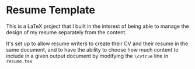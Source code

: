 # Resume Template

This is a LaTeX project that I built in the interest of being able to manage the design of my resume separately from the content.

It's set up to allow resume writers to create their CV and their resume in the same document, and to have the ability to choose how much content to include in a given output document by modifying the `\cvtrue` line in `resume.tex`
